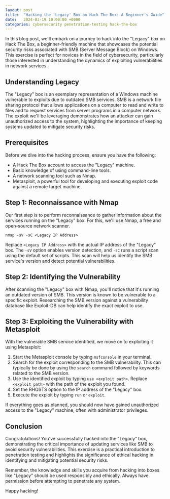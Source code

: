 ```yaml
---
layout: post
title:  "Hacking the 'Legacy' Box on Hack The Box: A Beginner's Guide"
date:   2024-03-19 10:00:00 +0000
categories: cybersecurity penetration-testing hack-the-box
---
```


In this blog post, we'll embark on a journey to hack into the "Legacy" box on Hack The Box, a beginner-friendly machine that showcases the potential security risks associated with SMB (Server Message Block) on Windows. This exercise is perfect for novices in the field of cybersecurity, particularly those interested in understanding the dynamics of exploiting vulnerabilities in network services.

## Understanding Legacy

The "Legacy" box is an exemplary representation of a Windows machine vulnerable to exploits due to outdated SMB services. SMB is a network file sharing protocol that allows applications on a computer to read and write to files and to request services from server programs in a computer network. The exploit we'll be leveraging demonstrates how an attacker can gain unauthorized access to the system, highlighting the importance of keeping systems updated to mitigate security risks.

## Prerequisites

Before we dive into the hacking process, ensure you have the following:

- A Hack The Box account to access the "Legacy" machine.
- Basic knowledge of using command-line tools.
- A network scanning tool such as Nmap.
- Metasploit, a powerful tool for developing and executing exploit code against a remote target machine.

## Step 1: Reconnaissance with Nmap

Our first step is to perform reconnaissance to gather information about the services running on the "Legacy" box. For this, we'll use Nmap, a free and open-source network scanner. 

    nmap -sV -sC <Legacy IP Address>

Replace `<Legacy IP Address>` with the actual IP address of the "Legacy" box. The `-sV` option enables version detection, and `-sC` runs a script scan using the default set of scripts. This scan will help us identify the SMB service's version and detect potential vulnerabilities.

## Step 2: Identifying the Vulnerability

After scanning the "Legacy" box with Nmap, you'll notice that it's running an outdated version of SMB. This version is known to be vulnerable to a specific exploit. Researching the SMB version against a vulnerability database like Exploit-DB can help identify the exact exploit to use.

## Step 3: Exploiting the Vulnerability with Metasploit

With the vulnerable SMB service identified, we move on to exploiting it using Metasploit:

1. Start the Metasploit console by typing `msfconsole` in your terminal.
2. Search for the exploit corresponding to the SMB vulnerability. This can typically be done by using the `search` command followed by keywords related to the SMB version.
3. Use the identified exploit by typing `use <exploit path>`. Replace `<exploit path>` with the path of the exploit you found.
4. Set the RHOSTS option to the IP address of the "Legacy" box.
5. Execute the exploit by typing `run` or `exploit`.

If everything goes as planned, you should now have gained unauthorized access to the "Legacy" machine, often with administrator privileges.

## Conclusion

Congratulations! You've successfully hacked into the "Legacy" box, demonstrating the critical importance of updating services like SMB to avoid security vulnerabilities. This exercise is a practical introduction to penetration testing and highlights the significance of ethical hacking in identifying and mitigating potential security risks.

Remember, the knowledge and skills you acquire from hacking into boxes like "Legacy" should be used responsibly and ethically. Always have permission before attempting to penetrate any system.

Happy hacking!
